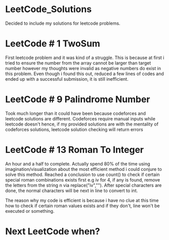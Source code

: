 # LeetCode_Solutions
Decided to include my solutions for leetcode problems.

# LeetCode # 1 TwoSum

First leetcode problem and it was kind of a struggle. This is because at first i tried to ensure the number from the array cannot be larger than target number however my thoughts were invalid as negative numbers do exist in this problem. Even though i found this out, reduced a few lines of codes and ended up with a successful submission, it is still inefficient.

# LeetCode # 9 Palindrome Number

Took much longer than it could have been because codeforces and leetcode solutions are different. Codeforces require manual inputs while leetcode doesn't hence, if my provided solutions are with the mentality of codeforces solutions, leetcode solution checking will return errors

# LeetCode # 13 Roman To Integer

An hour and a half to complete. Actually spend 80% of the time using imagination/visualization about the most efficient method i could conjure to solve this method. Reached a conclusion to use count() to check if certain special roman combinations exists first e.g iv for 4, if any is found, remove the letters from the string n via replace("iv",""). After special characters are done, the normal characters will be next in line to convert to int.

The reason why my code is efficient is because i have no clue at this time how to check if certain roman values exists and if they don't, line won't be executed or something.

# Next LeetCode when?
